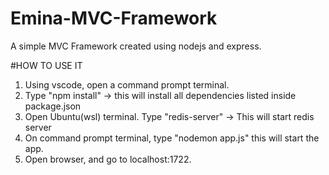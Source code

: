 # Emina-MVC-Framework
A simple MVC Framework created using nodejs and express.

#HOW TO USE IT
1. Using vscode, open a command prompt terminal.
2. Type "npm install" -> this will install all dependencies listed inside package.json
3. Open Ubuntu(wsl) terminal. Type "redis-server" -> This will start redis server
4. On command prompt terminal, type "nodemon app.js" this will start the app.
5. Open browser, and go to localhost:1722.